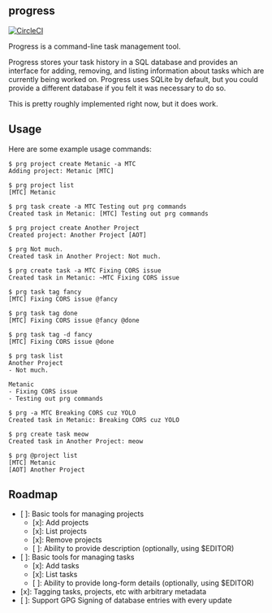 progress
--------

[![CircleCI](https://circleci.com/gh/monokrome/progress.svg?style=svg)](https://circleci.com/gh/monokrome/progress)

Progress is a command-line task management tool.

Progress stores your task history in a SQL database and provides an interface
for adding, removing, and listing information about tasks which are currently
being worked on. Progress uses SQLite by default, but you could provide a
different database if you felt it was necessary to do so.

This is pretty roughly implemented right now, but it does work.

## Usage

Here are some example usage commands:

    $ prg project create Metanic -a MTC
    Adding project: Metanic [MTC]

    $ prg project list
    [MTC] Metanic

    $ prg task create -a MTC Testing out prg commands
    Created task in Metanic: [MTC] Testing out prg commands

    $ prg project create Another Project
    Created project: Another Project [AOT]

    $ prg Not much.
    Created task in Another Project: Not much.

    $ prg create task -a MTC Fixing CORS issue
    Created task in Metanic: ~MTC Fixing CORS issue

    $ prg task tag fancy
    [MTC] Fixing CORS issue @fancy

    $ prg task tag done
    [MTC] Fixing CORS issue @fancy @done

    $ prg task tag -d fancy
    [MTC] Fixing CORS issue @done

    $ prg task list
    Another Project
    - Not much.

    Metanic
    - Fixing CORS issue
    - Testing out prg commands

    $ prg -a MTC Breaking CORS cuz YOLO
    Created task in Metanic: Breaking CORS cuz YOLO

    $ prg create task meow
    Created task in Another Project: meow

    $ prg @project list
    [MTC] Metanic
    [AOT] Another Project


## Roadmap

* [ ]: Basic tools for managing projects
  * [x]: Add projects
  * [x]: List projects
  * [x]: Remove projects
  * [ ]: Ability to provide description (optionally, using $EDITOR)
* [ ]: Basic tools for managing tasks
  * [x]: Add tasks
  * [x]: List tasks
  * [ ]: Ability to provide long-form details (optionally, using $EDITOR)
* [x]: Tagging tasks, projects, etc with arbitrary metadata
* [ ]: Support GPG Signing of database entries with every update
